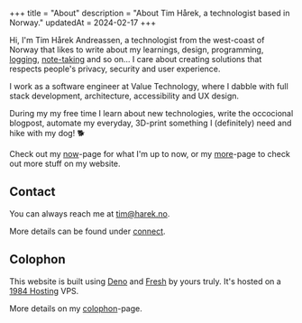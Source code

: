 +++
title = "About"
description = "About Tim Hårek, a technologist based in Norway."
updatedAt = 2024-02-17
+++

Hi, I'm Tim Hårek Andreassen, a technologist from the west-coast of Norway that
likes to write about my learnings, design, programming, [logging](/logs),
[note-taking](/tags/note-taking) and so on… I care about creating solutions that
respects people's privacy, security and user experience.

I work as a software engineer at Value Technology, where I dabble with full
stack development, architecture, accessibility and UX design.

During my my free time I learn about new technologies, write the occocional
blogpost, automate my everyday, 3D-print something I (definitely) need and hike
with my dog! 🐕

Check out my [now](/now)-page for what I'm up to now, or my [more](/more)-page
to check out more stuff on my website.

## Contact

You can always reach me at
<a href="mailto:tim@harek.no" rel="me">tim@harek.no</a>.

More details can be found under [connect](/connect).

## Colophon

This website is built using [Deno] and [Fresh] by yours truly. It's hosted on a
[1984 Hosting] VPS.

More details on my [colophon]-page.

[1984 Hosting]: https://1984hosting.com
[Deno]: https://deno.com/
[Fresh]: https://fresh.deno.dev/
[colophon]: /colophon
